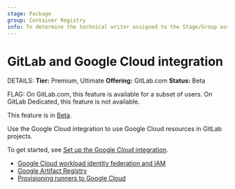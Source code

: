 ```yaml
---
stage: Package
group: Container Registry
info: To determine the technical writer assigned to the Stage/Group associated with this page, see https://handbook.gitlab.com/handbook/product/ux/technical-writing/#assignments
---
```


# GitLab and Google Cloud integration

DETAILS:
**Tier:** Premium, Ultimate
**Offering:** GitLab.com
**Status:** Beta

FLAG:
On GitLab.com, this feature is available for a subset of users.
On GitLab Dedicated, this feature is not available.

This feature is in [Beta](../../policy/experiment-beta-support.md).

Use the Google Cloud integration to use Google Cloud resources in GitLab projects.

To get started, see [Set up the Google Cloud integration](../../tutorials/set_up_gitlab_google_integration/index.md).

- [Google Cloud workload identity federation and IAM](../../integration/google_cloud_iam.md)
- [Google Artifact Registry](../../user/project/integrations/google_artifact_registry.md)
- [Provisioning runners to Google Cloud](../runners/provision_runners_google_cloud.md)
